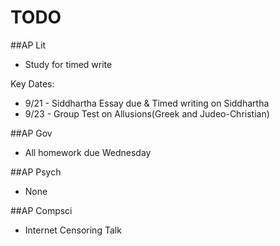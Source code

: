 # TODO

##AP Lit  
 - Study for timed write

Key Dates:

  - 9/21 - Siddhartha Essay due & Timed writing on Siddhartha
  - 9/23 - Group Test on Allusions(Greek and Judeo-Christian)

##AP Gov  
  - All homework due Wednesday

##AP Psych
  - None

##AP Compsci
  - Internet Censoring Talk
